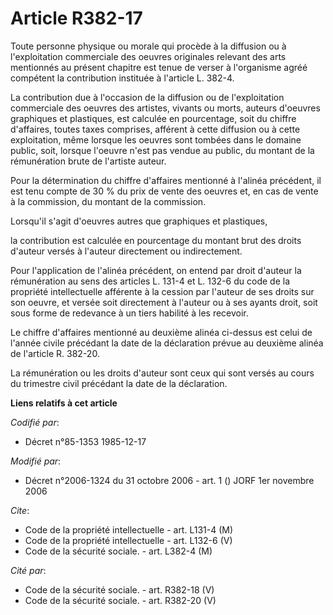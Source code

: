 # Article R382-17

Toute personne physique ou morale qui procède à la diffusion ou à l'exploitation commerciale des oeuvres originales relevant
des arts mentionnés au présent chapitre est tenue de verser à l'organisme agréé compétent la contribution instituée à
l'article L. 382-4.

La contribution due à l'occasion de la diffusion ou de l'exploitation commerciale des oeuvres des artistes, vivants ou morts,
auteurs d'oeuvres graphiques et plastiques, est calculée en pourcentage, soit du chiffre d'affaires, toutes taxes comprises,
afférent à cette diffusion ou à cette exploitation, même lorsque les oeuvres sont tombées dans le domaine public, soit,
lorsque l'oeuvre n'est pas vendue au public, du montant de la rémunération brute de l'artiste auteur.

Pour la détermination du chiffre d'affaires mentionné à l'alinéa précédent, il est tenu compte de 30 % du prix de vente des
oeuvres et, en cas de vente à la commission, du montant de la commission.

Lorsqu'il s'agit d'oeuvres autres que graphiques et plastiques,

la contribution est calculée en pourcentage du montant brut des droits d'auteur versés à l'auteur directement ou
indirectement.

Pour l'application de l'alinéa précédent, on entend par droit d'auteur la rémunération au sens des articles L. 131-4 et L.
132-6 du code de la propriété intellectuelle afférente à la cession par l'auteur de ses droits sur son oeuvre, et versée soit
directement à l'auteur ou à ses ayants droit, soit sous forme de redevance à un tiers habilité à les recevoir.

Le chiffre d'affaires mentionné au deuxième alinéa ci-dessus est celui de l'année civile précédant la date de la déclaration
prévue au deuxième alinéa de l'article R. 382-20.

La rémunération ou les droits d'auteur sont ceux qui sont versés au cours du trimestre civil précédant la date de la
déclaration.

**Liens relatifs à cet article**

_Codifié par_:

  - Décret n°85-1353 1985-12-17

_Modifié par_:

  - Décret n°2006-1324 du 31 octobre 2006 - art. 1 () JORF 1er novembre 2006

_Cite_:

  - Code de la propriété intellectuelle - art. L131-4 (M)
  - Code de la propriété intellectuelle - art. L132-6 (V)
  - Code de la sécurité sociale. - art. L382-4 (M)

_Cité par_:

  - Code de la sécurité sociale. - art. R382-18 (V)
  - Code de la sécurité sociale. - art. R382-20 (V)

